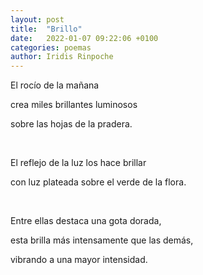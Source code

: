 ```yaml
---
layout: post
title:  "Brillo"
date:   2022-01-07 09:22:06 +0100
categories: poemas
author: Iridis Rinpoche
---
```


El rocío de la mañana

crea miles brillantes luminosos

sobre las hojas de la pradera.

<br>

El reflejo de la luz los hace brillar 

con luz plateada sobre el verde de la flora.

<br>

Entre ellas destaca una gota dorada,

esta brilla más intensamente que las demás,

vibrando a una mayor intensidad.


